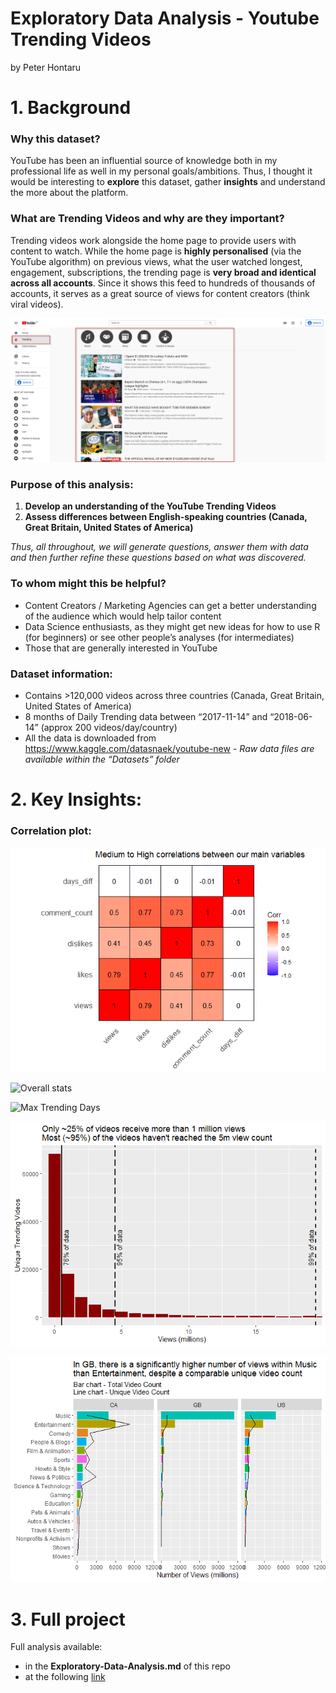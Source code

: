 Exploratory Data Analysis - Youtube Trending Videos
================
by Peter Hontaru

# 1\. Background

### Why this dataset?

YouTube has been an influential source of knowledge both in my
professional life as well in my personal goals/ambitions. Thus, I
thought it would be interesting to **explore** this dataset, gather
**insights** and understand the more about the platform.

### What are Trending Videos and why are they important?

Trending videos work alongside the home page to provide users with
content to watch. While the home page is **highly personalised** (via
the YouTube algorithm) on previous views, what the user watched longest,
engagement, subscriptions, the trending page is **very broad and
identical across all accounts**. Since it shows this feed to hundreds of
thousands of accounts, it serves as a great source of views for content
creators (think viral videos).

![YouTube Trending Page](_support%20files/Trending%20Example.png)

### Purpose of this analysis:

1.  **Develop an understanding of the YouTube Trending Videos**
2.  **Assess differences between English-speaking countries (Canada,
    Great Britain, United States of America)**

*Thus, all throughout, we will generate questions, answer them with data
and then further refine these questions based on what was discovered.*

### To whom might this be helpful?

  - Content Creators / Marketing Agencies can get a better understanding
    of the audience which would help tailor content
  - Data Science enthusiasts, as they might get new ideas for how to use
    R (for beginners) or see other people’s analyses (for intermediates)
  - Those that are generally interested in YouTube

### Dataset information:

  - Contains \>120,000 videos across three countries (Canada, Great
    Britain, United States of America)
  - 8 months of Daily Trending data between “2017-11-14” and
    “2018-06-14” (approx 200 videos/day/country)
  - All the data is downloaded from
    <https://www.kaggle.com/datasnaek/youtube-new> - *Raw data files are
    available within the “Datasets” folder*

# 2\. Key Insights:

### Correlation plot:

![Correlation](_support%20files/1%20-%20Correlation%20Plot-1.png)

![Overall
stats](_support%20files/2%20-%20overall%20videos%20by%20country-1.png)

![Max Trending
Days](_support%20files/3%20-%20Trending%20Days%20Timespan-1.png)

![Views](_support%20files/4-%20View%20Spread-1.png)

![Category](_support%20files/5%20-%20Views%20by%20Category-1.png)

# 3\. Full project

Full analysis available:

  - in the **Exploratory-Data-Analysis.md** of this repo
  - at the following
    [link](http://htmlpreview.github.io/?https://github.com/peterhontaru/Exploratory-Data-Analysis-Youtube-Trending-Videos/blob/master/Exploratory-Data-Analysis.html)

